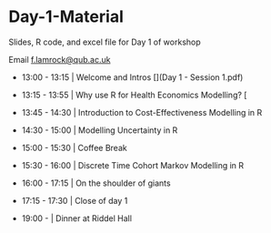 # Day-1-Material

Slides, R code, and excel file for Day 1 of workshop

Email f.lamrock@qub.ac.uk 

- 13:00 - 13:15 | Welcome and Intros [](Day 1 - Session 1.pdf)

- 13:15 - 13:55 | Why use R for Health Economics Modelling? [

- 13:45 - 14:30 | Introduction to Cost-Effectiveness Modelling in R

- 14:30 - 15:00 | Modelling Uncertainty in R

- 15:00 - 15:30 | Coffee Break

- 15:30 - 16:00 | Discrete Time Cohort Markov Modelling in R

- 16:00 - 17:15 | On the shoulder of giants

- 17:15 - 17:30 | Close of day 1

- 19:00 - | Dinner at Riddel Hall

